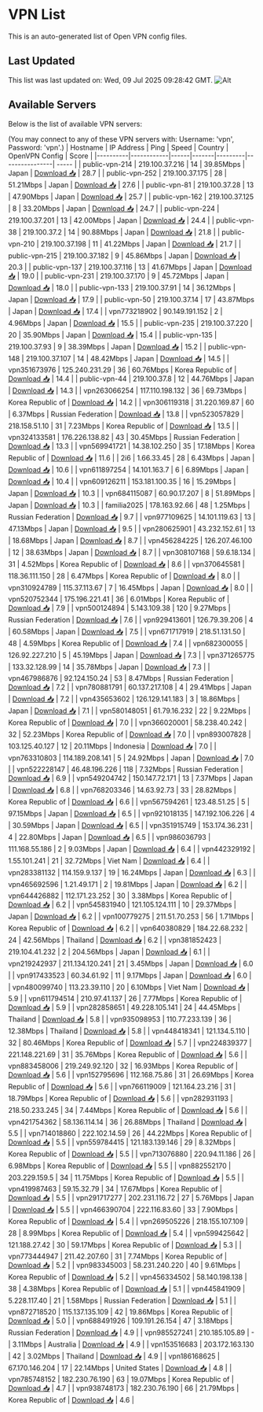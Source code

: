 # VPN List

This is an auto-generated list of Open VPN config files.

## Last Updated

This list was last updated on: Wed, 09 Jul 2025 09:28:42 GMT.
![Alt](https://repobeats.axiom.co/api/embed/186b98318ef1479477931607c1ad7d823f12451f.svg "Repobeats analytics image")

## Available Servers

Below is the list of available VPN servers:

(You may connect to any of these VPN servers with: Username: 'vpn', Password: 'vpn'.)
| Hostname | IP Address | Ping | Speed | Country | OpenVPN Config | Score |
|----------|------------|------|-------|---------|----------------| ----- |
| public-vpn-214 | 219.100.37.216 | 14 | 39.85Mbps | Japan | [Download 📥](./configs/server_0_JP.ovpn) | 28.7 |
| public-vpn-252 | 219.100.37.175 | 28 | 51.21Mbps | Japan | [Download 📥](./configs/server_1_JP.ovpn) | 27.6 |
| public-vpn-81 | 219.100.37.28 | 13 | 47.90Mbps | Japan | [Download 📥](./configs/server_2_JP.ovpn) | 25.7 |
| public-vpn-162 | 219.100.37.125 | 8 | 33.20Mbps | Japan | [Download 📥](./configs/server_3_JP.ovpn) | 24.7 |
| public-vpn-224 | 219.100.37.201 | 13 | 42.00Mbps | Japan | [Download 📥](./configs/server_4_JP.ovpn) | 24.4 |
| public-vpn-38 | 219.100.37.2 | 14 | 90.88Mbps | Japan | [Download 📥](./configs/server_5_JP.ovpn) | 21.8 |
| public-vpn-210 | 219.100.37.198 | 11 | 41.22Mbps | Japan | [Download 📥](./configs/server_6_JP.ovpn) | 21.7 |
| public-vpn-215 | 219.100.37.182 | 9 | 45.86Mbps | Japan | [Download 📥](./configs/server_7_JP.ovpn) | 20.3 |
| public-vpn-137 | 219.100.37.116 | 13 | 41.67Mbps | Japan | [Download 📥](./configs/server_8_JP.ovpn) | 19.0 |
| public-vpn-231 | 219.100.37.170 | 9 | 45.72Mbps | Japan | [Download 📥](./configs/server_9_JP.ovpn) | 18.0 |
| public-vpn-133 | 219.100.37.91 | 14 | 36.12Mbps | Japan | [Download 📥](./configs/server_10_JP.ovpn) | 17.9 |
| public-vpn-50 | 219.100.37.14 | 17 | 43.87Mbps | Japan | [Download 📥](./configs/server_11_JP.ovpn) | 17.4 |
| vpn773218902 | 90.149.191.152 | 2 | 4.96Mbps | Japan | [Download 📥](./configs/server_12_JP.ovpn) | 15.5 |
| public-vpn-235 | 219.100.37.220 | 20 | 35.90Mbps | Japan | [Download 📥](./configs/server_13_JP.ovpn) | 15.4 |
| public-vpn-135 | 219.100.37.93 | 9 | 38.39Mbps | Japan | [Download 📥](./configs/server_14_JP.ovpn) | 15.2 |
| public-vpn-148 | 219.100.37.107 | 14 | 48.42Mbps | Japan | [Download 📥](./configs/server_15_JP.ovpn) | 14.5 |
| vpn351673976 | 125.240.231.29 | 36 | 60.76Mbps | Korea Republic of | [Download 📥](./configs/server_16_KR.ovpn) | 14.4 |
| public-vpn-44 | 219.100.37.8 | 12 | 44.76Mbps | Japan | [Download 📥](./configs/server_17_JP.ovpn) | 14.3 |
| vpn263066254 | 117.110.198.132 | 36 | 69.73Mbps | Korea Republic of | [Download 📥](./configs/server_18_KR.ovpn) | 14.2 |
| vpn306119318 | 31.220.169.87 | 60 | 6.37Mbps | Russian Federation | [Download 📥](./configs/server_19_RU.ovpn) | 13.8 |
| vpn523057829 | 218.158.51.10 | 31 | 7.23Mbps | Korea Republic of | [Download 📥](./configs/server_20_KR.ovpn) | 13.5 |
| vpn324133581 | 176.226.138.82 | 43 | 30.45Mbps | Russian Federation | [Download 📥](./configs/server_21_RU.ovpn) | 13.3 |
| vpn569941721 | 14.38.102.250 | 35 | 17.18Mbps | Korea Republic of | [Download 📥](./configs/server_22_KR.ovpn) | 11.6 |
| 2i6 | 1.66.33.45 | 28 | 6.43Mbps | Japan | [Download 📥](./configs/server_23_JP.ovpn) | 10.6 |
| vpn611897254 | 14.101.163.7 | 6 | 6.89Mbps | Japan | [Download 📥](./configs/server_24_JP.ovpn) | 10.4 |
| vpn609126211 | 153.181.100.35 | 16 | 15.29Mbps | Japan | [Download 📥](./configs/server_25_JP.ovpn) | 10.3 |
| vpn684115087 | 60.90.17.207 | 8 | 51.89Mbps | Japan | [Download 📥](./configs/server_26_JP.ovpn) | 10.3 |
| familia2025 | 178.163.92.66 | 48 | 1.25Mbps | Russian Federation | [Download 📥](./configs/server_27_RU.ovpn) | 9.7 |
| vpn977109625 | 14.101.119.63 | 13 | 47.13Mbps | Japan | [Download 📥](./configs/server_28_JP.ovpn) | 9.5 |
| vpn280625901 | 43.232.152.61 | 13 | 18.68Mbps | Japan | [Download 📥](./configs/server_29_JP.ovpn) | 8.7 |
| vpn456284225 | 126.207.46.100 | 12 | 38.63Mbps | Japan | [Download 📥](./configs/server_30_JP.ovpn) | 8.7 |
| vpn308107168 | 59.6.18.134 | 31 | 4.52Mbps | Korea Republic of | [Download 📥](./configs/server_31_KR.ovpn) | 8.6 |
| vpn370645581 | 118.36.111.150 | 28 | 6.47Mbps | Korea Republic of | [Download 📥](./configs/server_32_KR.ovpn) | 8.0 |
| vpn310924789 | 115.37.113.67 | 7 | 16.45Mbps | Japan | [Download 📥](./configs/server_33_JP.ovpn) | 8.0 |
| vpn520752344 | 175.196.221.41 | 36 | 6.01Mbps | Korea Republic of | [Download 📥](./configs/server_34_KR.ovpn) | 7.9 |
| vpn500124894 | 5.143.109.38 | 120 | 9.27Mbps | Russian Federation | [Download 📥](./configs/server_35_RU.ovpn) | 7.6 |
| vpn929413601 | 126.79.39.206 | 4 | 60.58Mbps | Japan | [Download 📥](./configs/server_36_JP.ovpn) | 7.5 |
| vpn671717919 | 218.51.131.50 | 48 | 4.59Mbps | Korea Republic of | [Download 📥](./configs/server_37_KR.ovpn) | 7.4 |
| vpn682300055 | 126.92.227.210 | 5 | 45.19Mbps | Japan | [Download 📥](./configs/server_38_JP.ovpn) | 7.3 |
| vpn371265775 | 133.32.128.99 | 14 | 35.78Mbps | Japan | [Download 📥](./configs/server_39_JP.ovpn) | 7.3 |
| vpn467986876 | 92.124.150.24 | 53 | 8.47Mbps | Russian Federation | [Download 📥](./configs/server_40_RU.ovpn) | 7.2 |
| vpn780881791 | 60.137.217.108 | 4 | 29.41Mbps | Japan | [Download 📥](./configs/server_41_JP.ovpn) | 7.2 |
| vpn435653602 | 126.129.141.183 | 3 | 18.86Mbps | Japan | [Download 📥](./configs/server_42_JP.ovpn) | 7.1 |
| vpn580148051 | 61.79.16.232 | 22 | 9.22Mbps | Korea Republic of | [Download 📥](./configs/server_43_KR.ovpn) | 7.0 |
| vpn366020001 | 58.238.40.242 | 32 | 52.23Mbps | Korea Republic of | [Download 📥](./configs/server_44_KR.ovpn) | 7.0 |
| vpn893007828 | 103.125.40.127 | 12 | 20.11Mbps | Indonesia | [Download 📥](./configs/server_45_ID.ovpn) | 7.0 |
| vpn763310803 | 114.189.208.141 | 5 | 24.92Mbps | Japan | [Download 📥](./configs/server_46_JP.ovpn) | 7.0 |
| vpn522228147 | 46.48.196.226 | 118 | 7.32Mbps | Russian Federation | [Download 📥](./configs/server_47_RU.ovpn) | 6.9 |
| vpn549204742 | 150.147.72.171 | 13 | 7.37Mbps | Japan | [Download 📥](./configs/server_48_JP.ovpn) | 6.8 |
| vpn768203346 | 14.63.92.73 | 33 | 28.82Mbps | Korea Republic of | [Download 📥](./configs/server_49_KR.ovpn) | 6.6 |
| vpn567594261 | 123.48.51.25 | 5 | 97.15Mbps | Japan | [Download 📥](./configs/server_50_JP.ovpn) | 6.5 |
| vpn921018135 | 147.192.106.226 | 4 | 30.59Mbps | Japan | [Download 📥](./configs/server_51_JP.ovpn) | 6.5 |
| vpn351915749 | 153.174.36.231 | 4 | 22.80Mbps | Japan | [Download 📥](./configs/server_52_JP.ovpn) | 6.5 |
| vpn986036793 | 111.168.55.186 | 2 | 9.03Mbps | Japan | [Download 📥](./configs/server_53_JP.ovpn) | 6.4 |
| vpn442329192 | 1.55.101.241 | 21 | 32.72Mbps | Viet Nam | [Download 📥](./configs/server_54_VN.ovpn) | 6.4 |
| vpn283381132 | 114.159.9.137 | 19 | 16.24Mbps | Japan | [Download 📥](./configs/server_55_JP.ovpn) | 6.3 |
| vpn465692596 | 1.21.49.171 | 2 | 19.81Mbps | Japan | [Download 📥](./configs/server_56_JP.ovpn) | 6.2 |
| vpn644426882 | 112.171.23.252 | 30 | 3.38Mbps | Korea Republic of | [Download 📥](./configs/server_57_KR.ovpn) | 6.2 |
| vpn545831940 | 121.105.124.111 | 10 | 29.37Mbps | Japan | [Download 📥](./configs/server_58_JP.ovpn) | 6.2 |
| vpn100779275 | 211.51.70.253 | 56 | 1.71Mbps | Korea Republic of | [Download 📥](./configs/server_59_KR.ovpn) | 6.2 |
| vpn640380829 | 184.22.68.232 | 24 | 42.56Mbps | Thailand | [Download 📥](./configs/server_60_TH.ovpn) | 6.2 |
| vpn381852423 | 219.104.41.232 | 2 | 204.56Mbps | Japan | [Download 📥](./configs/server_61_JP.ovpn) | 6.1 |
| vpn219242937 | 211.134.120.241 | 21 | 3.45Mbps | Japan | [Download 📥](./configs/server_62_JP.ovpn) | 6.0 |
| vpn917433523 | 60.34.61.92 | 11 | 9.17Mbps | Japan | [Download 📥](./configs/server_63_JP.ovpn) | 6.0 |
| vpn480099740 | 113.23.39.110 | 20 | 6.10Mbps | Viet Nam | [Download 📥](./configs/server_64_VN.ovpn) | 5.9 |
| vpn611794514 | 210.97.41.137 | 26 | 7.77Mbps | Korea Republic of | [Download 📥](./configs/server_65_KR.ovpn) | 5.9 |
| vpn282858651 | 49.228.105.141 | 24 | 44.45Mbps | Thailand | [Download 📥](./configs/server_66_TH.ovpn) | 5.8 |
| vpn935098953 | 110.77.233.139 | 36 | 12.38Mbps | Thailand | [Download 📥](./configs/server_67_TH.ovpn) | 5.8 |
| vpn448418341 | 121.134.5.110 | 32 | 80.46Mbps | Korea Republic of | [Download 📥](./configs/server_68_KR.ovpn) | 5.7 |
| vpn224839377 | 221.148.221.69 | 31 | 35.76Mbps | Korea Republic of | [Download 📥](./configs/server_69_KR.ovpn) | 5.6 |
| vpn883458006 | 219.249.92.120 | 32 | 16.93Mbps | Korea Republic of | [Download 📥](./configs/server_70_KR.ovpn) | 5.6 |
| vpn152795696 | 112.168.75.86 | 31 | 26.69Mbps | Korea Republic of | [Download 📥](./configs/server_71_KR.ovpn) | 5.6 |
| vpn766119009 | 121.164.23.216 | 31 | 18.79Mbps | Korea Republic of | [Download 📥](./configs/server_72_KR.ovpn) | 5.6 |
| vpn282931193 | 218.50.233.245 | 34 | 7.44Mbps | Korea Republic of | [Download 📥](./configs/server_73_KR.ovpn) | 5.6 |
| vpn421754362 | 58.136.114.14 | 36 | 26.88Mbps | Thailand | [Download 📥](./configs/server_74_TH.ovpn) | 5.5 |
| vpn714018860 | 222.102.14.59 | 26 | 44.22Mbps | Korea Republic of | [Download 📥](./configs/server_75_KR.ovpn) | 5.5 |
| vpn559784415 | 121.183.139.146 | 29 | 8.32Mbps | Korea Republic of | [Download 📥](./configs/server_76_KR.ovpn) | 5.5 |
| vpn713076880 | 220.94.11.186 | 26 | 6.98Mbps | Korea Republic of | [Download 📥](./configs/server_77_KR.ovpn) | 5.5 |
| vpn882552170 | 203.229.159.5 | 34 | 11.75Mbps | Korea Republic of | [Download 📥](./configs/server_78_KR.ovpn) | 5.5 |
| vpn419987463 | 59.15.32.79 | 34 | 17.67Mbps | Korea Republic of | [Download 📥](./configs/server_79_KR.ovpn) | 5.5 |
| vpn291717277 | 202.231.116.72 | 27 | 5.76Mbps | Japan | [Download 📥](./configs/server_80_JP.ovpn) | 5.5 |
| vpn466390704 | 222.116.83.60 | 33 | 7.90Mbps | Korea Republic of | [Download 📥](./configs/server_81_KR.ovpn) | 5.4 |
| vpn269505226 | 218.155.107.109 | 28 | 8.99Mbps | Korea Republic of | [Download 📥](./configs/server_82_KR.ovpn) | 5.4 |
| vpn599425642 | 121.188.27.42 | 30 | 59.17Mbps | Korea Republic of | [Download 📥](./configs/server_83_KR.ovpn) | 5.3 |
| vpn773444947 | 211.42.207.60 | 31 | 7.74Mbps | Korea Republic of | [Download 📥](./configs/server_84_KR.ovpn) | 5.2 |
| vpn983345003 | 58.231.240.220 | 40 | 9.61Mbps | Korea Republic of | [Download 📥](./configs/server_85_KR.ovpn) | 5.2 |
| vpn456334502 | 58.140.198.138 | 38 | 4.38Mbps | Korea Republic of | [Download 📥](./configs/server_86_KR.ovpn) | 5.1 |
| vpn445841909 | 5.228.117.40 | 21 | 1.58Mbps | Russian Federation | [Download 📥](./configs/server_87_RU.ovpn) | 5.1 |
| vpn872718520 | 115.137.135.109 | 42 | 19.86Mbps | Korea Republic of | [Download 📥](./configs/server_88_KR.ovpn) | 5.0 |
| vpn688491926 | 109.191.26.154 | 47 | 3.18Mbps | Russian Federation | [Download 📥](./configs/server_89_RU.ovpn) | 4.9 |
| vpn985527241 | 210.185.105.89 | - | 3.11Mbps | Australia | [Download 📥](./configs/server_90_AU.ovpn) | 4.9 |
| vpn153516683 | 203.172.163.130 | 42 | 3.02Mbps | Thailand | [Download 📥](./configs/server_91_TH.ovpn) | 4.9 |
| vpn186168625 | 67.170.146.204 | 17 | 22.14Mbps | United States | [Download 📥](./configs/server_92_US.ovpn) | 4.8 |
| vpn785748152 | 182.230.76.190 | 63 | 19.07Mbps | Korea Republic of | [Download 📥](./configs/server_93_KR.ovpn) | 4.7 |
| vpn938748173 | 182.230.76.190 | 66 | 21.79Mbps | Korea Republic of | [Download 📥](./configs/server_94_KR.ovpn) | 4.6 |
